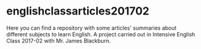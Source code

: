 # englishclassarticles201702
Here you can find a repository with some articles' summaries about different subjects to learn English. A project carried out in Intensive English Class 2017-02 with Mr. James Blackburn.
